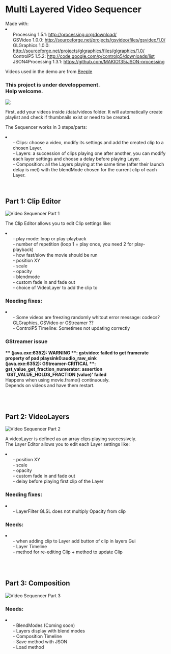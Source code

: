 <h1>Multi Layered Video Sequencer</h1>
Made with:<br>
<li>
	<ul>Processing 1.5.1: <a href="http://processing.org/download/">http://processing.org/download/</a><br>
	GSVideo 1.0.0: <a href="http://sourceforge.net/projects/gsvideo/files/gsvideo/1.0/">http://sourceforge.net/projects/gsvideo/files/gsvideo/1.0/</a><br>
	GLGraphics 1.0.0: <a href="http://sourceforge.net/projects/glgraphics/files/glgraphics/1.0/">http://sourceforge.net/projects/glgraphics/files/glgraphics/1.0/</a><br>
	ControlP5 1.5.2: <a href="http://code.google.com/p/controlp5/downloads/list">http://code.google.com/p/controlp5/downloads/list</a><br>
	JSON4Processing 1.3.1: <a href="https://github.com/MAKIO135/JSON-processing">https://github.com/MAKIO135/JSON-processing</a></ul>
</li>

<p>Videos used in the demo are from <a href="http://www.beeple-crap.com/vjclips.php">Beeple</a></p>

<h3>This project is under developpement.<br>Help welcome.</h3>
<img src="http://makio.free.fr/divers/Github/VideoSequencer.jpg">
<br>
<p>First, add your videos inside /data/videos folder. It will automatically create playlist and check if thumbnails exist or need to be created.</p>
<p>The Sequencer works in 3 steps/parts:</p>
<li>
	<ul>- Clips: choose a video, modify its settings and add the created clip to a chosen Layer.<br>
	- Layers: a succession of clips playing one after another, you can modify each layer settings and choose a delay before playing Layer.<br>
	- Composition: all the Layers playing at the same time (after their launch delay is met) with the blendMode chosen for the current clip of each Layer.</ul>
</li>
<br>
<h2>Part 1: Clip Editor</h2>
<img src="http://makio.free.fr/divers/Github/VideoSequencerPart1.png" alt="Video Sequencer Part 1"><br>
<p>The Clip Editor allows you to edit Clip settings like:</p>
<li>
	<ul>- play mode: loop or play-playback<br>
	- number of repetition (loop 1 = play once, you need 2 for play-playback)<br>
	- how fast/slow the movie should be run<br>
	- position XY<br>
	- scale<br>
	- opacity<br>
	- blendmode<br>
	- custom fade in and fade out<br>
	- choice of VideoLayer to add the clip to</ul>
</li>
<h3>Needing fixes:</h3>
<li>
	<ul>- Some videos are freezing randomly whitout error message: codecs? GLGraphics, GSVideo or GStreamer ??<br>
	- ControlP5 Timeline: Sometimes not updating correctly<br></ul>
</li>
<h3>GStreamer issue</h3>
<p>
	<b>** (java.exe:6352): WARNING **: gstvideo: failed to get framerate property of pad playsink0:audio_raw_sink<br>
	(java.exe:6352): GStreamer-CRITICAL **: gst_value_get_fraction_numerator: assertion `GST_VALUE_HOLDS_FRACTION (value)' failed</b><br>
	Happens when using movie.frame() continuously.<br>
	Depends on videos and have them restart.
</p>
<br>
<br>
<h2>Part 2: VideoLayers</h2>
<img src="http://makio.free.fr/divers/Github/VideoSequencerPart2.png" alt="Video Sequencer Part 2"><br>
<p>A videoLayer is defined as an array clips playing successively.<br>
The Layer Editor allows you to edit each Layer settings like:</p>
<li>
	<ul>- position XY<br>
	- scale<br>
	- opacity<br>
	- custom fade in and fade out<br>
	- delay before playing first clip of the Layer</ul>
</li>
<h3>Needing fixes:</h3>
<li>
	<ul>- LayerFilter GLSL does not multiply Opacity from clip</ul>
</li>
<h3>Needs:</h3>
<li>
	<ul>- when adding clip to Layer add button of clip in layers Gui<br>
	- Layer Timeline<br>
	- method for re-editing Clip + method to update Clip</ul>
</li>
<br>
<br>
<h2>Part 3: Composition</h2>
<img src="http://makio.free.fr/divers/Github/VideoSequencerPart3.png" alt="Video Sequencer Part 3"><br>
<p></p>
<h3>Needs:</h3>
<li>
	<ul>- BlendModes (Coming soon)<br>
	- Layers display with blend modes<br>
	- Composition Timeline<br>
	- Save method with JSON<br>
	- Load method</ul>
</li>
<br>
<br>
